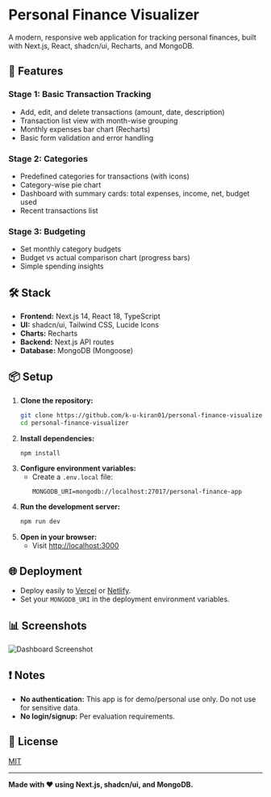 # Personal Finance Visualizer

A modern, responsive web application for tracking personal finances, built with Next.js, React, shadcn/ui, Recharts, and MongoDB.

## 🚀 Features

### Stage 1: Basic Transaction Tracking
- Add, edit, and delete transactions (amount, date, description)
- Transaction list view with month-wise grouping
- Monthly expenses bar chart (Recharts)
- Basic form validation and error handling

### Stage 2: Categories
- Predefined categories for transactions (with icons)
- Category-wise pie chart
- Dashboard with summary cards: total expenses, income, net, budget used
- Recent transactions list

### Stage 3: Budgeting
- Set monthly category budgets
- Budget vs actual comparison chart (progress bars)
- Simple spending insights

## 🛠️ Stack
- **Frontend:** Next.js 14, React 18, TypeScript
- **UI:** shadcn/ui, Tailwind CSS, Lucide Icons
- **Charts:** Recharts
- **Backend:** Next.js API routes
- **Database:** MongoDB (Mongoose)

## 📦 Setup

1. **Clone the repository:**
   ```bash
   git clone https://github.com/k-u-kiran01/personal-finance-visualizer
   cd personal-finance-visualizer
   ```
2. **Install dependencies:**
   ```bash
   npm install
   ```
3. **Configure environment variables:**
   - Create a `.env.local` file:
     ```env
     MONGODB_URI=mongodb://localhost:27017/personal-finance-app
     ```
4. **Run the development server:**
   ```bash
   npm run dev
   ```
5. **Open in your browser:**
   - Visit [http://localhost:3000](http://localhost:3000)

## 🌐 Deployment
- Deploy easily to [Vercel](https://vercel.com/) or [Netlify](https://www.netlify.com/).
- Set your `MONGODB_URI` in the deployment environment variables.

## 📊 Screenshots
![Dashboard Screenshot](./screenshot-dashboard.png)

## ❗ Notes
- **No authentication:** This app is for demo/personal use only. Do not use for sensitive data.
- **No login/signup:** Per evaluation requirements.

## 📄 License
[MIT](LICENSE)

---

**Made with ❤️ using Next.js, shadcn/ui, and MongoDB.**
